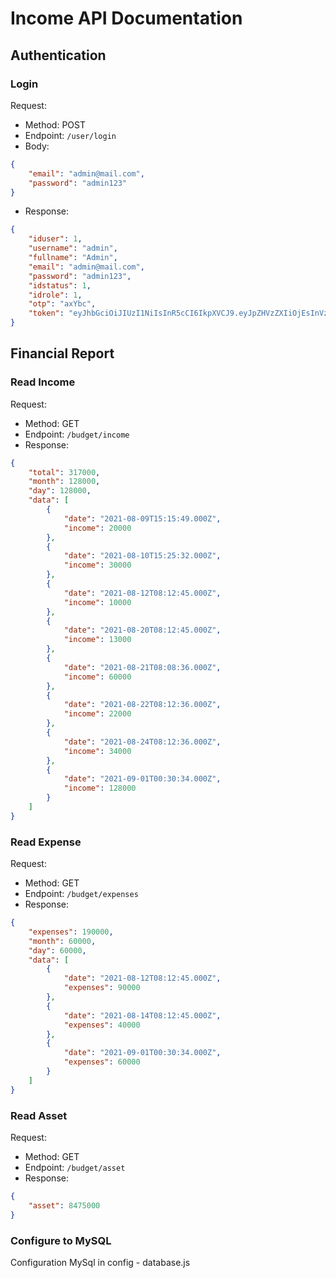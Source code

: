 # Income API Documentation

## Authentication

### Login
Request:
- Method: POST
- Endpoint: `/user/login`
- Body:
```json
{
    "email": "admin@mail.com",
    "password": "admin123"
}
```
- Response:
```json
{
    "iduser": 1,
    "username": "admin",
    "fullname": "Admin",
    "email": "admin@mail.com",
    "password": "admin123",
    "idstatus": 1,
    "idrole": 1,
    "otp": "axYbc",
    "token": "eyJhbGciOiJIUzI1NiIsInR5cCI6IkpXVCJ9.eyJpZHVzZXIiOjEsInVzZXJuYW1lIjoiYWRtaW4iLCJmdWxsbmFtZSI6IkFkbWluIiwiZW1haWwiOiJhZG1pbkBtYWlsLmNvbSIsInBhc3N3b3JkIjoiYWRtaW4xMjMiLCJpZHN0YXR1cyI6MSwiaWRyb2xlIjoxLCJvdHAiOiJheFliYyIsImlhdCI6MTYzMDQ2MDI3MiwiZXhwIjoxNjMwNTAzNDcyfQ.bq3fS3eQUM2xsygGQNlMiOAB7kZawM_QRcBzknH3jfA"
}
```

## Financial Report

### Read Income
Request:
- Method: GET
- Endpoint: `/budget/income`
- Response:
```json
{
    "total": 317000,
    "month": 128000,
    "day": 128000,
    "data": [
        {
            "date": "2021-08-09T15:15:49.000Z",
            "income": 20000
        },
        {
            "date": "2021-08-10T15:25:32.000Z",
            "income": 30000
        },
        {
            "date": "2021-08-12T08:12:45.000Z",
            "income": 10000
        },
        {
            "date": "2021-08-20T08:12:45.000Z",
            "income": 13000
        },
        {
            "date": "2021-08-21T08:08:36.000Z",
            "income": 60000
        },
        {
            "date": "2021-08-22T08:12:36.000Z",
            "income": 22000
        },
        {
            "date": "2021-08-24T08:12:36.000Z",
            "income": 34000
        },
        {
            "date": "2021-09-01T00:30:34.000Z",
            "income": 128000
        }
    ]
}
```

### Read Expense
Request:
- Method: GET
- Endpoint: `/budget/expenses`
- Response:
```json
{
    "expenses": 190000,
    "month": 60000,
    "day": 60000,
    "data": [
        {
            "date": "2021-08-12T08:12:45.000Z",
            "expenses": 90000
        },
        {
            "date": "2021-08-14T08:12:45.000Z",
            "expenses": 40000
        },
        {
            "date": "2021-09-01T00:30:34.000Z",
            "expenses": 60000
        }
    ]
}
```

### Read Asset
Request:
- Method: GET
- Endpoint: `/budget/asset`
- Response:
```json
{
    "asset": 8475000
}
```

### Configure to MySQL
Configuration MySql in config - database.js